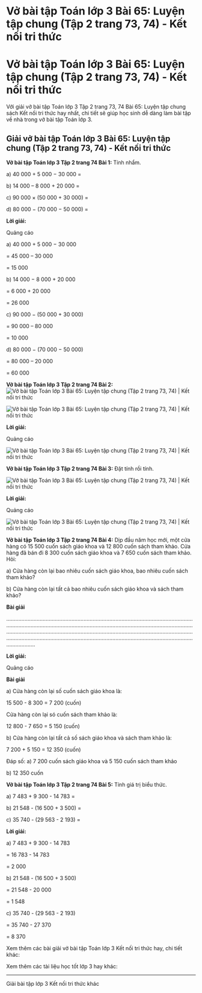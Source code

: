 # Vở bài tập Toán lớp 3 Bài 65: Luyện tập chung (Tập 2 trang 73, 74) - Kết nối tri thức

# Vở bài tập Toán lớp 3 Bài 65: Luyện tập chung (Tập 2 trang 73, 74) - Kết nối tri thức

Với giải vở bài tập Toán lớp 3 Tập 2 trang 73, 74 Bài 65: Luyện tập chung sách Kết nối tri thức hay nhất, chi tiết sẽ giúp học sinh dễ dàng làm bài tập về nhà trong vở bài tập Toán lớp 3.

## Giải vở bài tập Toán lớp 3 Bài 65: Luyện tập chung (Tập 2 trang 73, 74) - Kết nối tri thức

**Vở bài tập Toán lớp 3 Tập 2 trang 74 Bài 1:** Tính nhẩm.

a) 40 000 + 5 000 − 30 000 =

b) 14 000 – 8 000 + 20 000 =

c) 90 000 × (50 000 + 30 000) =

d) 80 000 − (70 000 − 50 000) = 

**Lời giải:**

Quảng cáo

a) 40 000 + 5 000 − 30 000 

= 45 000 – 30 000

= 15 000

b) 14 000 − 8 000 + 20 000

= 6 000 + 20 000

= 26 000

c) 90 000 − (50 000 + 30 000) 

= 90 000 – 80 000

= 10 000

d) 80 000 − (70 000 − 50 000) 

= 80 000 – 20 000

= 60 000

**Vở bài tập Toán lớp 3 Tập 2 trang 74 Bài 2:** ![Vở bài tập Toán lớp 3 Bài 65: Luyện tập chung \(Tập 2 trang 73, 74\) | Kết nối tri thức](https://vietjack.com/vbt-toan-3-kn/images/bai-65-luyen-tap-chung-153684.PNG)

![Vở bài tập Toán lớp 3 Bài 65: Luyện tập chung \(Tập 2 trang 73, 74\) | Kết nối tri thức](https://vietjack.com/vbt-toan-3-kn/images/bai-65-luyen-tap-chung-153686.PNG)

**Lời giải:**

Quảng cáo

![Vở bài tập Toán lớp 3 Bài 65: Luyện tập chung \(Tập 2 trang 73, 74\) | Kết nối tri thức](https://vietjack.com/vbt-toan-3-kn/images/bai-65-luyen-tap-chung-153687.PNG)

**Vở bài tập Toán lớp 3 Tập 2 trang 74 Bài 3:** Đặt tính rồi tính. 

![Vở bài tập Toán lớp 3 Bài 65: Luyện tập chung \(Tập 2 trang 73, 74\) | Kết nối tri thức](https://vietjack.com/vbt-toan-3-kn/images/bai-65-luyen-tap-chung.PNG)

**Lời giải:**

Quảng cáo

![Vở bài tập Toán lớp 3 Bài 65: Luyện tập chung \(Tập 2 trang 73, 74\) | Kết nối tri thức](https://vietjack.com/vbt-toan-3-kn/images/bai-65-luyen-tap-chung-1.PNG)

**Vở bài tập Toán lớp 3 Tập 2 trang 74 Bài 4:** Dịp đầu năm học mới, một cửa hàng có 15 500 cuốn sách giáo khoa và 12 800 cuốn sách tham khảo. Cửa hàng đã bán đi 8 300 cuốn sách giáo khoa và 7 650 cuốn sách tham khảo. Hỏi:

a) Cửa hàng còn lại bao nhiêu cuốn sách giáo khoa, bao nhiêu cuốn sách tham khảo? 

b) Cửa hàng còn lại tất cả bao nhiêu cuốn sách giáo khoa và sách tham khảo?

**Bài giải**

…………………………………………………………………………………………………………………………………………………………………………………………………………………………………………………………………………………………………………………………………………………………………………………………………………………………………………………………………….

**Lời giải:**

Quảng cáo

**Bài giải**

a) Cửa hàng còn lại số cuốn sách giáo khoa là:

15 500 - 8 300 = 7 200 (cuốn)

Cửa hàng còn lại só cuốn sách tham khảo là:

12 800 - 7 650 = 5 150 (cuốn)

b) Cửa hàng còn lại tất cả số sách giáo khoa và sách tham khảo là:

7 200 + 5 150 = 12 350 (cuốn)

Đáp số: a) 7 200 cuốn sách giáo khoa và 5 150 cuốn sách tham khảo

b) 12 350 cuốn

**Vở bài tập Toán lớp 3 Tập 2 trang 74 Bài 5:** Tính giá trị biểu thức.

a) 7 483 + 9 300 - 14 783 =

b) 21 548 - (16 500 + 3 500) =

c) 35 740 - (29 563 - 2 193) =

**Lời giải:**

a) 7 483 + 9 300 - 14 783

= 16 783 - 14 783

= 2 000

b) 21 548 - (16 500 + 3 500) 

= 21 548 - 20 000

= 1 548

c) 35 740 - (29 563 - 2 193) 

= 35 740 - 27 370

= 8 370

Xem thêm các bài giải vở bài tập Toán lớp 3 Kết nối tri thức hay, chi tiết khác:

Xem thêm các tài liệu học tốt lớp 3 hay khác:

* * *

Giải bài tập lớp 3 Kết nối tri thức khác
